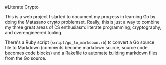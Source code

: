 #Literate Crypto

This is a web project I started to document my progress in learning Go by
doing the Matasano crypto problemset. Really, this is just a way to
combine my three great areas of CS enthusiasm: literate programming,
cryptography, and overengineered tooling.

There's a Ruby script (`script/go_to_markdown.rb`) to convert a Go
source file to Markdown (comments become markdown source, source code
becomes code blocks) and a Rakefile to automate building markdown files
from the Go source.
